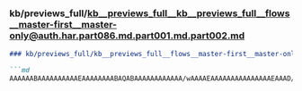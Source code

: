 ### kb/previews_full/kb__previews_full__kb__previews_full__flows__master-first__master-only@auth.har.part086.md.part001.md.part002.md

```md
### kb/previews_full/kb__previews_full__flows__master-first__master-only@auth.har.part086.md.part001.md (part 002)

```md
AAAAAABAAAAAAAAAAEAAAAAAAABAQABAAAAAAAAAAAA/wAAAAEAAAAAAAAAAAAAAAEAAAD/AAAAAQAAAAAAAAAAAAAAA
```

```

```
